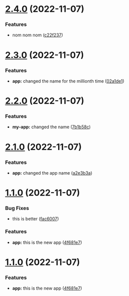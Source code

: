 # [2.4.0](https://github.com/MurrayJack/nx-build-poc/compare/v2.3.0...v2.4.0) (2022-11-07)


### Features

* nom nom nom ([c22f237](https://github.com/MurrayJack/nx-build-poc/commit/c22f23724bf17c7e89ffba5ae2176e0ed778c75d))

# [2.3.0](https://github.com/MurrayJack/nx-build-poc/compare/v2.2.0...v2.3.0) (2022-11-07)


### Features

* **app:** changed the name for the millionth time ([02a1de1](https://github.com/MurrayJack/nx-build-poc/commit/02a1de1319ae4e29a7e339b98c34233e8a4c77d7))

# [2.2.0](https://github.com/MurrayJack/nx-build-poc/compare/v2.1.0...v2.2.0) (2022-11-07)


### Features

* **my-app:** changed the name ([7b1b58c](https://github.com/MurrayJack/nx-build-poc/commit/7b1b58cf2f6f8aec20bd75625ad7c62ed62cdb60))

# [2.1.0](https://github.com/MurrayJack/nx-build-poc/compare/v2.0.0...v2.1.0) (2022-11-07)


### Features

* **app:** changed the app name ([a2e3b3a](https://github.com/MurrayJack/nx-build-poc/commit/a2e3b3ac52cc36d375de263730d8e92a90ef8b1e))

# [1.1.0](https://github.com/MurrayJack/nx-build-poc/compare/v1.0.0...v1.1.0) (2022-11-07)


### Bug Fixes

* this is better ([fac6007](https://github.com/MurrayJack/nx-build-poc/commit/fac600778808991b1e91db49fa33a1375959a3bc))


### Features

* **app:** this is the new app ([4f681e7](https://github.com/MurrayJack/nx-build-poc/commit/4f681e761e1580b8ab77b89da2699c2a62cd669f))

# [1.1.0](https://github.com/MurrayJack/nx-build-poc/compare/v1.0.0...v1.1.0) (2022-11-07)


### Features

* **app:** this is the new app ([4f681e7](https://github.com/MurrayJack/nx-build-poc/commit/4f681e761e1580b8ab77b89da2699c2a62cd669f))
